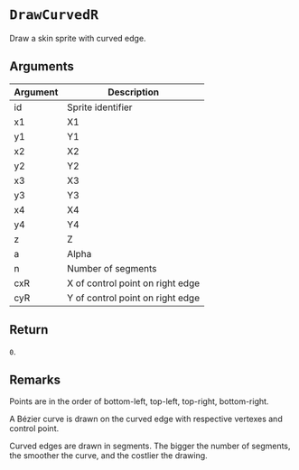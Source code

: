 # `DrawCurvedR`

Draw a skin sprite with curved edge.

## Arguments

| Argument | Description                      |
| -------- | -------------------------------- |
| id       | Sprite identifier                |
| x1       | X1                               |
| y1       | Y1                               |
| x2       | X2                               |
| y2       | Y2                               |
| x3       | X3                               |
| y3       | Y3                               |
| x4       | X4                               |
| y4       | Y4                               |
| z        | Z                                |
| a        | Alpha                            |
| n        | Number of segments               |
| cxR      | X of control point on right edge |
| cyR      | Y of control point on right edge |

## Return

`0`.

## Remarks

Points are in the order of bottom-left, top-left, top-right, bottom-right.

A Bézier curve is drawn on the curved edge with respective vertexes and control point.

Curved edges are drawn in segments. The bigger the number of segments, the smoother the curve, and the costlier the drawing.
